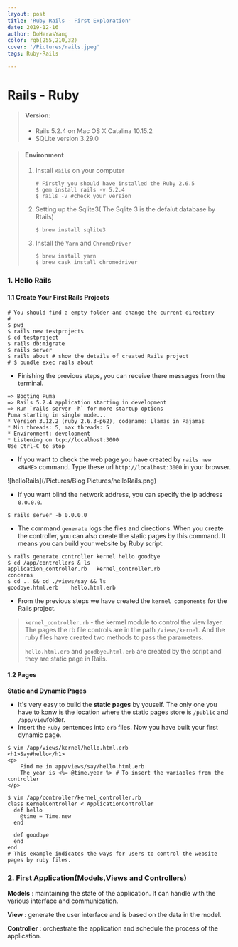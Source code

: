 ```yaml
---
layout: post
title: 'Ruby Rails - First Exploration'
date: 2019-12-16
author: DoHerasYang
color: rgb(255,210,32)
cover: '/Pictures/rails.jpeg'
tags: Ruby-Rails

---
```


# Rails - Ruby

> #### Version: 
>
> + Rails 5.2.4 on Mac OS X Catalina 10.15.2
> + SQLite version 3.29.0

> #### Environment
>
> 1. Install `Rails` on your computer 
>
>    ```shell
>    # Firstly you should have installed the Ruby 2.6.5
>    $ gem install rails -v 5.2.4
>    $ rails -v #check your version
>    ```
>
> 2. Setting up the Sqlite3( The Sqlite 3 is the defalut database by Rtails)
>
>    ```shell
>    $ brew install sqlite3
>    ```
>    
> 3. Install the `Yarn` and `ChromeDriver` 
>
>    ```shell
>    $ brew install yarn
>    $ brew cask install chromedriver
>    ```



### 1. Hello Rails

#### 1.1  Create Your First Rails Projects

```shell
# You should find a empty folder and change the current directory
# 
$ pwd
$ rails new testprojects
$ cd testproject
$ rails db:migrate
$ rails server
$ rails about # show the details of created Rails project
# $ bundle exec rails about
```

+ Finishing the previous steps, you can receive there messages from the terminal.

```shell
=> Booting Puma
=> Rails 5.2.4 application starting in development
=> Run `rails server -h` for more startup options
Puma starting in single mode...
* Version 3.12.2 (ruby 2.6.3-p62), codename: Llamas in Pajamas
* Min threads: 5, max threads: 5
* Environment: development
* Listening on tcp://localhost:3000
Use Ctrl-C to stop
```

+ If you want to check the web page you have created by `rails new <NAME>` command. Type these url `http://localhost:3000` in your browser.

![helloRails](/Pictures/Blog Pictures/helloRails.png)

+ If you want blind the network address, you can specify the Ip address `0.0.0.0`.

```shell
$ rails server -b 0.0.0.0
```

+ The command `generate` logs the files and directions. When you create the controller, you can also create the static pages by this command. It means you can build your website by Ruby script.

```shell
$ rails generate controller kernel hello goodbye
$ cd /app/controllers & ls 
application_controller.rb	kernel_controller.rb
concerns
$ cd .. && cd ./views/say && ls
goodbye.html.erb	hello.html.erb
```

+ From the previous steps we have created the `kernel components` for the Rails project.

> `kernel_controller.rb`  -  the kermel module to control the view layer. The pages the rb file controls are in the path `/views/kernel`. And the ruby files have created two methods to pass the parameters.
>
> `hello.html.erb` and `goodbye.html.erb` are created by the script and they are static page in Rails.

#### 1.2  Pages

**Static and Dynamic Pages**

+ It's very easy to build the **static pages** by youself. The only one you have to konw is the location where the static pages store is `/public`  and `/app/view`folder.
+ Insert the `Ruby` sentences into `erb` files. Now you have built your first dynamic page.

```shell
$ vim /app/views/kernel/hello.html.erb
<h1>Say#hello</h1>
<p>
    Find me in app/views/say/hello.html.erb
    The year is <%= @time.year %> # To insert the variables from the controller
</p>

$ vim /app/controller/kernel_controller.rb
class KernelController < ApplicationController
  def hello
    @time = Time.new
  end

  def goodbye
  end
end
# This example indicates the ways for users to control the website pages by ruby files.
```

### 2. First Application(Models,Views and Controllers)

**Models** : maintaining the state of the application. It can handle with the various interface and communication.

**View** : generate the user interface and is based on the data in the model.

**Controller** : orchestrate the application and schedule the process of the application.








